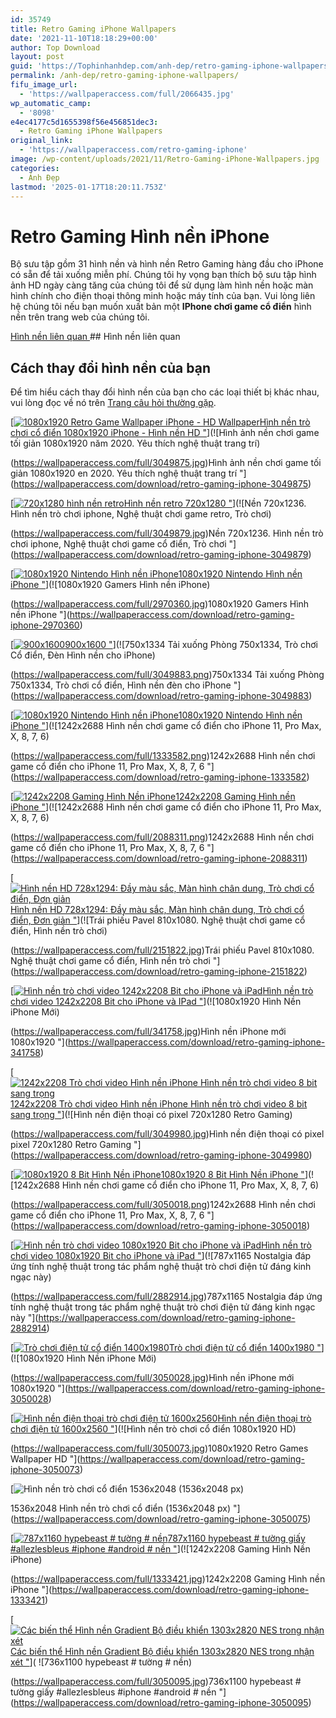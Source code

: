 ```yaml
---
id: 35749
title: Retro Gaming iPhone Wallpapers
date: '2021-11-10T18:18:29+00:00'
author: Top Download
layout: post
guid: 'https://Tophinhanhdep.com/anh-dep/retro-gaming-iphone-wallpapers/'
permalink: /anh-dep/retro-gaming-iphone-wallpapers/
fifu_image_url:
  - 'https://wallpaperaccess.com/full/2066435.jpg'
wp_automatic_camp:
  - '8098'
e4ec4177c5d1655398f56e456851dec3:
  - Retro Gaming iPhone Wallpapers
original_link:
  - 'https://wallpaperaccess.com/retro-gaming-iphone'
image: /wp-content/uploads/2021/11/Retro-Gaming-iPhone-Wallpapers.jpg
categories:
  - Ảnh Đẹp
lastmod: '2025-01-17T18:20:11.753Z'
---
```

# Retro Gaming Hình nền iPhone

Bộ sưu tập gồm 31 hình nền và hình nền Retro Gaming hàng đầu cho iPhone có sẵn để tải xuống miễn phí. Chúng tôi hy vọng bạn thích bộ sưu tập hình ảnh HD ngày càng tăng của chúng tôi để sử dụng làm hình nền hoặc màn hình chính cho điện thoại thông minh hoặc máy tính của bạn. Vui lòng liên hệ chúng tôi nếu bạn muốn xuất bản một **IPhone chơi game cổ điển** hình nền trên trang web của chúng tôi.

[Hình nền liên quan ](#related) ## Hình nền liên quan

## Cách thay đổi hình nền của bạn

Để tìm hiểu cách thay đổi hình nền của bạn cho các loại thiết bị khác nhau, vui lòng đọc về nó trên [Trang câu hỏi thường gặp](https://tophinhanhdep.com/faq/).

  
[[![1080x1920 Retro Game Wallpaper iPhone - HD Wallpaper](https://wallpaperaccess.com/full/2066435.jpg)Hình nền trò chơi cổ điển 1080x1920 iPhone - Hình nền HD "](https://wallpaperaccess.com/download/retro-gaming-iphone-2066435)](![Hình ảnh nền chơi game tối giản 1080x1920 năm 2020. Yêu thích nghệ thuật trang trí)

(https://wallpaperaccess.com/full/3049875.jpg)Hình ảnh nền chơi game tối giản 1080x1920 en 2020. Yêu thích nghệ thuật trang trí "](https://wallpaperaccess.com/download/retro-gaming-iphone-3049875)

[[![720x1280 hình nền retro](https://wallpaperaccess.com/full/3049877.jpg)Hình nền retro 720x1280 "](https://wallpaperaccess.com/download/retro-gaming-iphone-3049877)](![Nền 720x1236.  Hình nền trò chơi iphone, Nghệ thuật chơi game retro, Trò chơi)

(https://wallpaperaccess.com/full/3049879.jpg)Nền 720x1236. Hình nền trò chơi iphone, Nghệ thuật chơi game cổ điển, Trò chơi "](https://wallpaperaccess.com/download/retro-gaming-iphone-3049879)

[[![1080x1920 Nintendo Hình nền iPhone](https://wallpaperaccess.com/full/1822646.jpg)1080x1920 Nintendo Hình nền iPhone "](https://wallpaperaccess.com/download/retro-gaming-iphone-1822646)](![1080x1920 Gamers Hình nền iPhone)

(https://wallpaperaccess.com/full/2970360.jpg)1080x1920 Gamers Hình nền iPhone "](https://wallpaperaccess.com/download/retro-gaming-iphone-2970360)

[[![900x1600 ](https://wallpaperaccess.com/full/3049882.gif)900x1600 "](https://wallpaperaccess.com/download/retro-gaming-iphone-3049882)](![750x1334 Tải xuống Phòng 750x1334, Trò chơi Cổ điển, Đèn Hình nền cho iPhone)

(https://wallpaperaccess.com/full/3049883.png)750x1334 Tải xuống Phòng 750x1334, Trò chơi cổ điển, Hình nền đèn cho iPhone "](https://wallpaperaccess.com/download/retro-gaming-iphone-3049883)

[[![1080x1920 Nintendo Hình nền iPhone](https://wallpaperaccess.com/full/3049885.jpg)1080x1920 Nintendo Hình nền iPhone "](https://wallpaperaccess.com/download/retro-gaming-iphone-3049885)](![1242x2688 Hình nền chơi game cổ điển cho iPhone 11, Pro Max, X, 8, 7, 6)

(https://wallpaperaccess.com/full/1333582.png)1242x2688 Hình nền chơi game cổ điển cho iPhone 11, Pro Max, X, 8, 7, 6 "](https://wallpaperaccess.com/download/retro-gaming-iphone-1333582)

[[![1242x2208 Gaming Hình Nền iPhone](https://wallpaperaccess.com/full/2088325.jpg)1242x2208 Gaming Hình nền iPhone "](https://wallpaperaccess.com/download/retro-gaming-iphone-2088325)](![1242x2688 Hình nền chơi game cổ điển cho iPhone 11, Pro Max, X, 8, 7, 6)

(https://wallpaperaccess.com/full/2088311.png)1242x2688 Hình nền chơi game cổ điển cho iPhone 11, Pro Max, X, 8, 7, 6 "](https://wallpaperaccess.com/download/retro-gaming-iphone-2088311)

[[![Hình nền HD 728x1294: Đầy màu sắc, Màn hình chân dung, Trò chơi cổ điển, Đơn giản](https://wallpaperaccess.com/full/1762390.jpg)Hình nền HD 728x1294: Đầy màu sắc, Màn hình chân dung, Trò chơi cổ điển, Đơn giản "](https://wallpaperaccess.com/download/retro-gaming-iphone-1762390)](![Trái phiếu Pavel 810x1080.  Nghệ thuật chơi game cổ điển, Hình nền trò chơi)

(https://wallpaperaccess.com/full/2151822.jpg)Trái phiếu Pavel 810x1080. Nghệ thuật chơi game cổ điển, Hình nền trò chơi "](https://wallpaperaccess.com/download/retro-gaming-iphone-2151822)

[[![Hình nền trò chơi video 1242x2208 Bit cho iPhone và iPad](https://wallpaperaccess.com/full/2941642.jpg)Hình nền trò chơi video 1242x2208 Bit cho iPhone và IPad "](https://wallpaperaccess.com/download/retro-gaming-iphone-2941642)](![1080x1920 Hình Nền iPhone Mới)

(https://wallpaperaccess.com/full/341758.jpg)Hình nền iPhone mới 1080x1920 "](https://wallpaperaccess.com/download/retro-gaming-iphone-341758)

[[![1242x2208 Trò chơi video Hình nền iPhone Hình nền trò chơi video 8 bit sang trọng](https://wallpaperaccess.com/full/2963723.jpg) 1242x2208 Trò chơi video Hình nền iPhone Hình nền trò chơi video 8 bit sang trọng "](https://wallpaperaccess.com/download/retro-gaming-iphone-2963723)](![Hình nền điện thoại có pixel 720x1280 Retro Gaming)

(https://wallpaperaccess.com/full/3049980.jpg)Hình nền điện thoại có pixel pixel 720x1280 Retro Gaming "](https://wallpaperaccess.com/download/retro-gaming-iphone-3049980)

[[![1080x1920 8 Bit Hình Nền iPhone](https://wallpaperaccess.com/full/3049981.jpg)1080x1920 8 Bit Hình Nền iPhone "](https://wallpaperaccess.com/download/retro-gaming-iphone-3049981)](![1242x2688 Hình nền chơi game cổ điển cho iPhone 11, Pro Max, X, 8, 7, 6)

(https://wallpaperaccess.com/full/3050018.png)1242x2688 Hình nền chơi game cổ điển cho iPhone 11, Pro Max, X, 8, 7, 6 "](https://wallpaperaccess.com/download/retro-gaming-iphone-3050018)

[[![Hình nền trò chơi video 1080x1920 Bit cho iPhone và iPad](https://wallpaperaccess.com/full/938890.jpg)Hình nền trò chơi video 1080x1920 Bit cho iPhone và iPad "](https://wallpaperaccess.com/download/retro-gaming-iphone-938890)](![787x1165 Nostalgia đáp ứng tính nghệ thuật trong tác phẩm nghệ thuật trò chơi điện tử đáng kinh ngạc này)

(https://wallpaperaccess.com/full/2882914.jpg)787x1165 Nostalgia đáp ứng tính nghệ thuật trong tác phẩm nghệ thuật trò chơi điện tử đáng kinh ngạc này "](https://wallpaperaccess.com/download/retro-gaming-iphone-2882914)

[[![Trò chơi điện tử cổ điển 1400x1980](https://wallpaperaccess.com/full/3050021.jpg)Trò chơi điện tử cổ điển 1400x1980 "](https://wallpaperaccess.com/download/retro-gaming-iphone-3050021)](![1080x1920 Hình Nền iPhone Mới)

(https://wallpaperaccess.com/full/3050028.jpg)Hình nền iPhone mới 1080x1920 "](https://wallpaperaccess.com/download/retro-gaming-iphone-3050028)

[[![Hình nền điện thoại trò chơi điện tử 1600x2560](https://wallpaperaccess.com/full/649846.jpg)Hình nền điện thoại trò chơi điện tử 1600x2560 "](https://wallpaperaccess.com/download/retro-gaming-iphone-649846)](![Hình nền trò chơi cổ điển 1080x1920 HD)

(https://wallpaperaccess.com/full/3050073.jpg)1080x1920 Retro Games Wallpaper HD "](https://wallpaperaccess.com/download/retro-gaming-iphone-3050073)

[![Hình nền trò chơi cổ điển 1536x2048 (1536x2048 px)](https://wallpaperaccess.com/full/3050075.jpg)

1536x2048 Hình nền trò chơi cổ điển (1536x2048 px) "](https://wallpaperaccess.com/download/retro-gaming-iphone-3050075)

[[![787x1160 hypebeast # tường # nền](https://wallpaperaccess.com/full/2520803.jpg)787x1160 hypebeast # tường giấy #allezlesbleus #iphone #android # nền "](https://wallpaperaccess.com/download/retro-gaming-iphone-2520803)](![1242x2208 Gaming Hình Nền iPhone)

(https://wallpaperaccess.com/full/1333421.jpg)1242x2208 Gaming Hình nền iPhone "](https://wallpaperaccess.com/download/retro-gaming-iphone-1333421)

[[![Các biến thể Hình nền Gradient Bộ điều khiển 1303x2820 NES trong nhận xét](https://wallpaperaccess.com/full/3050094.png)Các biến thể Hình nền Gradient Bộ điều khiển 1303x2820 NES trong nhận xét "](https://wallpaperaccess.com/download/retro-gaming-iphone-3050094)]( ![736x1100 hypebeast # tường # nền)

(https://wallpaperaccess.com/full/3050095.jpg)736x1100 hypebeast # tường giấy #allezlesbleus #iphone #android # nền "](https://wallpaperaccess.com/download/retro-gaming-iphone-3050095)
